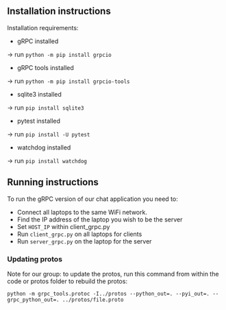 ## Installation instructions

Installation requirements:

* gRPC installed

-> run `python -m pip install grpcio`

* gRPC tools installed

-> run `python -m pip install grpcio-tools`

* sqlite3 installed

-> run `pip install sqlite3`

* pytest installed

-> run `pip install -U pytest`

* watchdog installed

-> run `pip install watchdog`

## Running instructions

To run the gRPC version of our chat application you need to:

* Connect all laptops to the same WiFi network.
* Find the IP address of the laptop you wish to be the server
* Set `HOST_IP` within client_grpc.py
* Run `client_grpc.py` on all laptops for clients
* Run `server_grpc.py` on the laptop for the server

### Updating protos

Note for our group: to update the protos, run this command from within the code or protos folder to rebuild the protos:

```python -m grpc_tools.protoc -I../protos --python_out=. --pyi_out=. --grpc_python_out=. ../protos/file.proto```